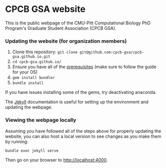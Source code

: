 # CPCB GSA website
This is the public webpage of the CMU-Pitt Computational Biology PhD Program's Graduate Student Association (CPCB GSA). 

### Updating the website (for organization members)
1. Clone this repository: `git clone git@github.com:cpcb-gsa/cpcb-gsa.github.io.git`
2. `cd cpcb-gsa.github.io/`
3. Ensure you have all of the [prerequisites](https://jekyllrb.com/docs/installation/#requirements) (make sure to follow the guide for your OS)
4. `gem install bundler`
5. `bundle install`

If you have issues installing some of the gems, try deactivating anaconda.

The [Jekyll](https://jekyllrb.com/) documentation is useful for setting up the environment and updating the webpage.

### Viewing the webpage locally
Assuming you have followed all of the steps above for properly updating the website, you can also host a local version to see changes as you make them by running:

`bundle exec jekyll serve`

Then go on your browser to [http://localhost:4000](http://localhost:4000).



